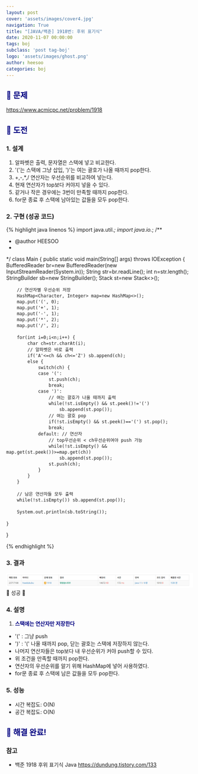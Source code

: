 ```yaml
---
layout: post
cover: 'assets/images/cover4.jpg'
navigation: True
title: "[JAVA/백준] 1918번: 후위 표기식"
date: 2020-11-07 00:00:00
tags: boj
subclass: 'post tag-boj'
logo: 'assets/images/ghost.png'
author: heesoo
categories: boj
---
```

## <span style="color:navy">👀 문제</span>
<https://www.acmicpc.net/problem/1918>

## <span style="color:navy">👊 도전</span>

### 1. 설계
1. 알파벳은 출력, 문자열은 스택에 넣고 비교한다.
2. '('는 스택에 그냥 삽입, ')'는 여는 괄호가 나올 때까지 pop한다.
3. +,-,*,/ 연산자는 우선순위를 비교하여 넣는다.
4. 현재 연산자가 top보다 커야지 넣을 수 있다.
5. 같거나 작은 경우에는 3번이 만족할 때까지 pop한다.
6. for문 종료 후 스택에 남아있는 값들을 모두 pop한다.

### 2. 구현 (성공 코드)
{% highlight java linenos %}
import java.util.*;
import java.io.*;
/**
 * @author HEESOO
 *
 */
class Main {
	public static void main(String[] args) throws IOException {
		BufferedReader br=new BufferedReader(new InputStreamReader(System.in));
		String str=br.readLine();
		int n=str.length();
		StringBuilder sb=new StringBuilder();
		Stack<Character> st=new Stack<>();
		
		// 연산자별 우선순위 저장
		HashMap<Character, Integer> map=new HashMap<>();
		map.put('(', 0);
		map.put('+', 1);
		map.put('-', 1);
		map.put('*', 2);
		map.put('/', 2);
		
		for(int i=0;i<n;i++) {
			char ch=str.charAt(i);
			// 알파벳은 바로 출력
			if('A'<=ch && ch<='Z') sb.append(ch);
			else {
				switch(ch) {
				case '(':
					st.push(ch);
					break;
				case ')':
					// 여는 괄호가 나올 때까지 출력
					while(!st.isEmpty() && st.peek()!='(')
						sb.append(st.pop());
					// 여는 괄호 pop
					if(!st.isEmpty() && st.peek()=='(') st.pop();
					break;
				default: // 연산자
					// top우선순위 < ch우선순위여야 push 가능
					while(!st.isEmpty() && map.get(st.peek())>=map.get(ch))
						sb.append(st.pop());
					st.push(ch);
				}
			}
		}
		
		// 남은 연산자들 모두 출력
		while(!st.isEmpty()) sb.append(st.pop());
		
		System.out.println(sb.toString());
		
	}
}

{% endhighlight %}

### 3. 결과
![실행결과](./assets/images/201107_1.PNG)
🤟 성공 🤟  


### 4. 설명
1. **<span style="color:navy">스택에는 연산자만 저장한다</span>**  
- '(' : 그냥 push
- ')' : '(' 나올 때까지 pop, 닫는 괄호는 스택에 저장하지 않는다.
- 나머지 연산자들은 top보다 내 우선순위가 커야 push할 수 있다.
- 위 조건을 만족할 때까지 pop한다.
- 연산자의 우선순위를 알기 위해 HashMap에 넣어 사용하였다.
- for문 종료 후 스택에 남은 값들을 모두 pop한다.


### 5. 성능
- 시간 복잡도: O(N) 
- 공간 복잡도: O(N)  

## <span style="color:navy">👏 해결 완료!</span>

### 참고
- 백준 1918 후위 표기식 Java <https://dundung.tistory.com/133>